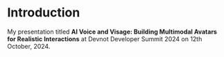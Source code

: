 # Introduction
My presentation titled **AI Voice and Visage: Building Multimodal Avatars for Realistic Interactions** at Devnot Developer Summit 2024 on 12th October, 2024.
